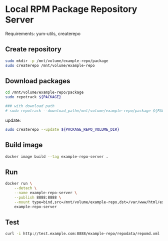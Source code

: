 # Local RPM Package Repository Server

Requirements: yum-utils, createrepo

## Create repository

```bash
sudo mkdir -p /mnt/volume/example-repo/package
sudo createrepo /mnt/volume/example-repo
```

## Download packages

```bash
cd /mnt/volume/example-repo/package
sudo repotrack ${PACKAGE}

### with download path
# sudo repotrack --download_path=/mnt/volume/example-repo/package ${PACKAGE}
```

update:

```bash
sudo createrepo --update ${PACKAGE_REPO_VOLUME_DIR}
```

## Build image

```bash
docker image build --tag example-repo-server .
```

## Run

```bash
docker run \
    --detach \
    --name example-repo-server \
    --publish 8888:8888 \
    --mount type=bind,src=/mnt/volume/example-repo,dst=/var/www/html/example-repo \
    example-repo-server
```

## Test

```bash
curl -i http://test.example.com:8888/example-repo/repodata/repomd.xml
```
